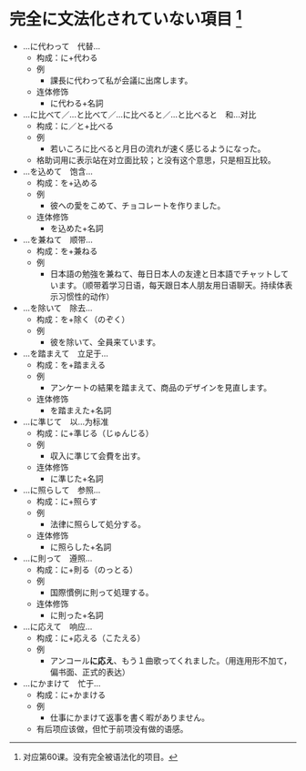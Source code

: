# 完全に文法化されていない項目 [^title]

- ...に代わって　代替...
  - 构成：に+代わる
  - 例
    - 課長に代わって私が会議に出席します。
  - 连体修饰
    - に代わる+名詞
- ...に比べて／...と比べて／...に比べると／...と比べると　和...对比
  - 构成：に／と+比べる
  - 例
    - 若いころに比べると月日の流れが速く感じるようになった。
  - 格助词用に表示站在对立面比较；と没有这个意思，只是相互比较。
- ...を込めて　饱含...
  - 构成：を+込める
  - 例
    - 彼への愛をこめて、チョコレートを作りました。
  - 连体修饰
    - を込めた+名詞
- ...を兼ねて　顺带...
  - 构成：を+兼ねる
  - 例
    - 日本語の勉強を兼ねて、毎日日本人の友達と日本語でチャットしています。（顺带着学习日语，每天跟日本人朋友用日语聊天。持续体表示习惯性的动作）
- ...を除いて　除去...
  - 构成：を+除く（のぞく）
  - 例
    - 彼を除いて、全員来ています。
- ...を踏まえて　立足于...
  - 构成：を+踏まえる
  - 例
    - アンケートの結果を踏まえて、商品のデザインを見直します。
  - 连体修饰
    - を踏まえた+名詞
- ...に準じて　以...为标准
  - 构成：に+準じる（じゅんじる）
  - 例
    - 収入に準じて会費を出す。
  - 连体修饰
    - に準じた+名詞
- ...に照らして　参照...
  - 构成：に+照らす
  - 例
    - 法律に照らして処分する。
  - 连体修饰
    - に照らした+名詞
- ...に則って　遵照...
  - 构成：に+則る（のっとる）
  - 例
    - 国際慣例に則って処理する。
  - 连体修饰
    - に則った+名詞
- ...に応えて　响应...
  - 构成：に+応える（こたえる）
  - 例
    - アンコール**に応え**、もう１曲歌ってくれました。（用连用形不加て，偏书面、正式的表达）
- ...にかまけて　忙于...
  - 构成：に+かまける
  - 例
    - 仕事にかまけて返事を書く暇がありません。
  - 有后项应该做，但忙于前项没有做的语感。


[^title]: 对应第60课。没有完全被语法化的项目。



